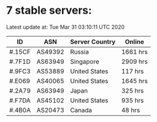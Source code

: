 # 7 stable servers:

Latest update at: Tue Mar 31 03:10:11 UTC 2020

| ID | ASN | Server Country | Online |
| -- | --- | -------------- | ------ |
| #.15CF | AS49392 | Russia | 1661 hrs |
| #.7F1D | AS63949 | Singapore | 2909 hrs |
| #.9FC3 | AS53889 | United States | 117 hrs |
| #.E069 | AS40065 | United States | 1645 hrs |
| #.2A79 | AS63949 | Japan | 325 hrs |
| #.F7DA | AS45102 | United States | 935 hrs |
| #.4B0A | AS20473 | Canada | 48 hrs |

